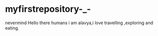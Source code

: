 # myfirstrepository-_-
nevermind
Hello there humans i am alavya,i love travelling ,exploring and eating.
